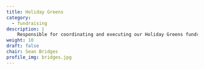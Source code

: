 ```yaml
---
title: Holiday Greens
category: 
  - fundraising
description: |
    Responsible for coordinating and executing our Holiday Greens fundraiser
weight: 10
draft: false
chair: Sean Bridges
profile_img: bridges.jpg
---
```

